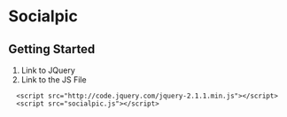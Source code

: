 # Socialpic

## Getting Started

1. Link to JQuery
2. Link to the JS File

```
  <script src="http://code.jquery.com/jquery-2.1.1.min.js"></script>
  <script src="socialpic.js"></script>
```

